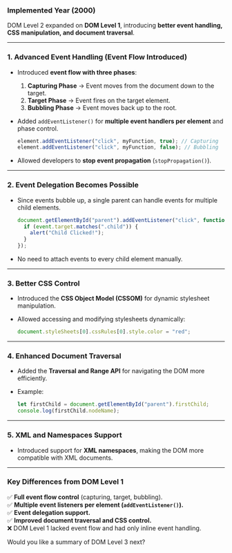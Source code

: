 ### **Implemented Year (2000)**

DOM Level 2 expanded on **DOM Level 1**, introducing **better event handling, CSS manipulation, and document traversal**.

---

### **1. Advanced Event Handling (Event Flow Introduced)**

- Introduced **event flow with three phases**:
    1. **Capturing Phase** → Event moves from the document down to the target.
    2. **Target Phase** → Event fires on the target element.
    3. **Bubbling Phase** → Event moves back up to the root.
- Added `addEventListener()` for **multiple event handlers per element** and phase control.
    
    ```js
    element.addEventListener("click", myFunction, true); // Capturing  
    element.addEventListener("click", myFunction, false); // Bubbling  
    ```
    
- Allowed developers to **stop event propagation** (`stopPropagation()`).

---

### **2. Event Delegation Becomes Possible**

- Since events bubble up, a single parent can handle events for multiple child elements.
    
    ```js
    document.getElementById("parent").addEventListener("click", function(event) {
      if (event.target.matches(".child")) {
        alert("Child Clicked!");
      }
    });
    ```
    
- No need to attach events to every child element manually.

---

### **3. Better CSS Control**

- Introduced the **CSS Object Model (CSSOM)** for dynamic stylesheet manipulation.
- Allowed accessing and modifying stylesheets dynamically:
    
    ```js
    document.styleSheets[0].cssRules[0].style.color = "red";
    ```
    

---

### **4. Enhanced Document Traversal**

- Added the **Traversal and Range API** for navigating the DOM more efficiently.
- Example:
    
    ```js
    let firstChild = document.getElementById("parent").firstChild;
    console.log(firstChild.nodeName);
    ```
    

---

### **5. XML and Namespaces Support**

- Introduced support for **XML namespaces**, making the DOM more compatible with XML documents.

---

### **Key Differences from DOM Level 1**

✅ **Full event flow control** (capturing, target, bubbling).  
✅ **Multiple event listeners per element (`addEventListener()`).**  
✅ **Event delegation support.**  
✅ **Improved document traversal and CSS control.**  
❌ DOM Level 1 lacked event flow and had only inline event handling.

Would you like a summary of DOM Level 3 next?